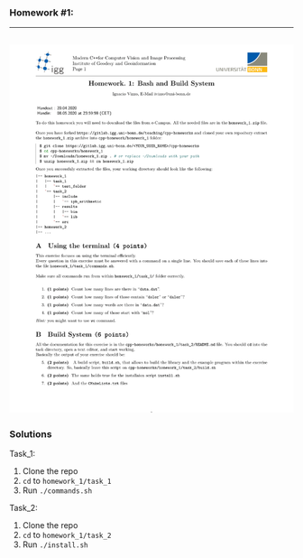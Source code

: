 ### Homework #1:
___
![](files/homework_1-1.png)
---
### Solutions
Task_1: 
1. Clone the repo
2. `cd` to `homework_1/task_1`
3. Run `./commands.sh`

Task_2: 
1. Clone the repo
2. `cd` to `homework_1/task_2`
3. Run `./install.sh`
